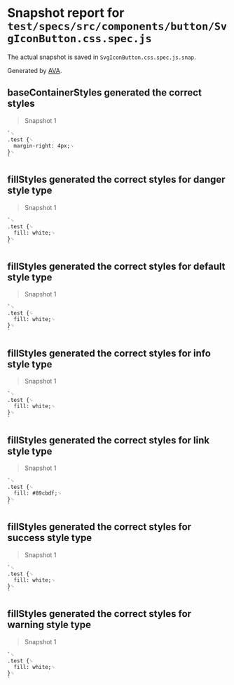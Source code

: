 # Snapshot report for `test/specs/src/components/button/SvgIconButton.css.spec.js`

The actual snapshot is saved in `SvgIconButton.css.spec.js.snap`.

Generated by [AVA](https://ava.li).

## baseContainerStyles generated the correct styles

> Snapshot 1

    `␊
    .test {␊
      margin-right: 4px;␊
    }␊
    `

## fillStyles generated the correct styles for danger style type

> Snapshot 1

    `␊
    .test {␊
      fill: white;␊
    }␊
    `

## fillStyles generated the correct styles for default style type

> Snapshot 1

    `␊
    .test {␊
      fill: white;␊
    }␊
    `

## fillStyles generated the correct styles for info style type

> Snapshot 1

    `␊
    .test {␊
      fill: white;␊
    }␊
    `

## fillStyles generated the correct styles for link style type

> Snapshot 1

    `␊
    .test {␊
      fill: #89cbdf;␊
    }␊
    `

## fillStyles generated the correct styles for success style type

> Snapshot 1

    `␊
    .test {␊
      fill: white;␊
    }␊
    `

## fillStyles generated the correct styles for warning style type

> Snapshot 1

    `␊
    .test {␊
      fill: white;␊
    }␊
    `
